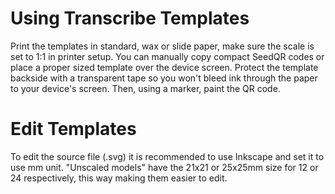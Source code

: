 # Using Transcribe Templates
Print the templates in standard, wax or slide paper, make sure the scale is set to 1:1 in printer setup.
You can manually copy compact SeedQR codes or place a proper sized template over the device screen.
Protect the template backside with a transparent tape so you won't bleed ink through the paper to your device's screen.
Then, using a marker, paint the QR code.

# Edit Templates
To edit the source file (.svg) it is recommended to use Inkscape and set it to use mm unit. "Unscaled models" have the 21x21 or 25x25mm size for 12 or 24 respectively, this way making them easier to edit.